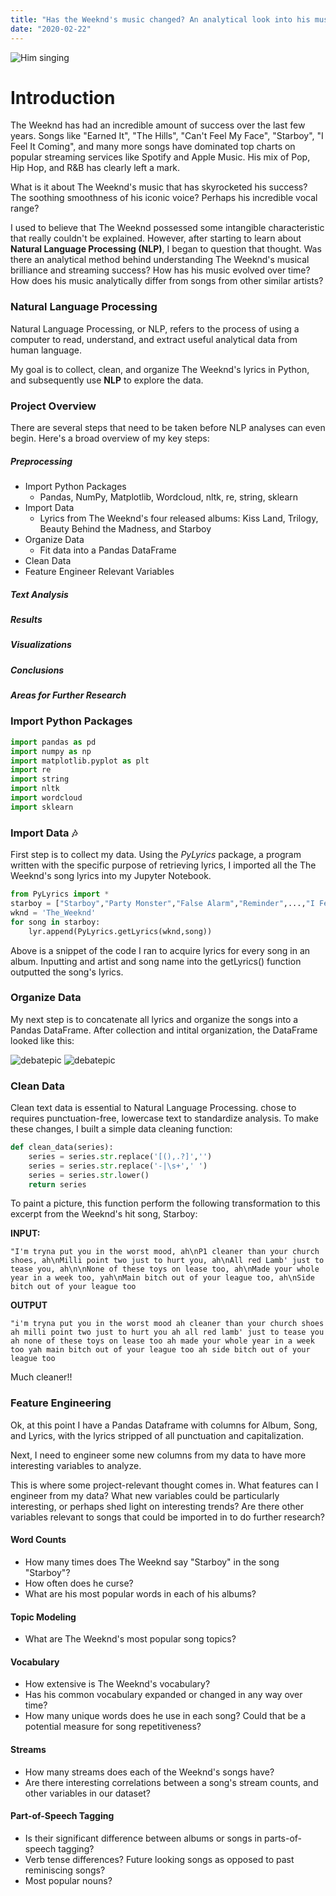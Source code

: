 ```yaml
---
title: "Has the Weeknd's music changed? An analytical look into his music over the years"
date: "2020-02-22"
---
```


![](/Plots/weekndpic.jpg "Him singing")

<h1> Introduction </h1>

The Weeknd has had an incredible amount of success over the last few years. Songs like "Earned It", "The Hills", "Can't Feel My Face", "Starboy", "I Feel It Coming", and many more songs have dominated top charts on popular streaming services like Spotify and Apple Music. His mix of Pop, Hip Hop, and R&B has clearly left a mark.

What is it about The Weeknd's music that has skyrocketed his success? The soothing smoothness of his iconic voice? Perhaps his incredible vocal range?

I used to believe that The Weeknd possessed some intangible characteristic that really couldn't be explained. However, after starting to learn about **Natural Language Processing (NLP)**, I began to question that thought. Was there an analytical method behind understanding The Weeknd's musical brilliance and streaming success? How has his music evolved over time? How does his music analytically differ from songs from other similar artists?

### Natural Language Processing

Natural Language Processing, or NLP, refers to the process of using a computer to read, understand, and extract useful analytical data from human language.

My goal is to collect, clean, and organize The Weeknd's lyrics in Python, and subsequently use **NLP** to explore the data.

### Project Overview

There are several steps that need to be taken before NLP analyses can even begin. Here's a broad overview of my key steps:

##### Preprocessing

- Import Python Packages
  - Pandas, NumPy, Matplotlib, Wordcloud, nltk, re, string, sklearn
- Import Data
  - Lyrics from The Weeknd's four released albums: Kiss Land, Trilogy, Beauty Behind the Madness, and Starboy
- Organize Data
  - Fit data into a Pandas DataFrame
- Clean Data
- Feature Engineer Relevant Variables

##### Text Analysis

##### Results

##### Visualizations

##### Conclusions

##### Areas for Further Research

### Import Python Packages

```python
import pandas as pd
import numpy as np
import matplotlib.pyplot as plt
import re
import string
import nltk
import wordcloud
import sklearn
```

### Import Data :notes:

First step is to collect my data. Using the _PyLyrics_ package, a program written with the specific purpose of retrieving lyrics, I imported all the The Weeknd's song lyrics into my Jupyter Notebook.

```python
from PyLyrics import *
starboy = ["Starboy","Party Monster","False Alarm","Reminder",...,"I Feel It Coming"]
wknd = 'The_Weeknd'
for song in starboy:
    lyr.append(PyLyrics.getLyrics(wknd,song))
```

Above is a snippet of the code I ran to acquire lyrics for every song in an album. Inputting and artist and song name into the getLyrics() function outputted the song's lyrics.

### Organize Data

My next step is to concatenate all lyrics and organize the songs into a Pandas DataFrame. After collection and intital organization, the DataFrame looked like this:

![debatepic](/Plots/weeknd_df_head.png "Logo Title Text 1")
![debatepic](/Plots/weeknd_df_tail.png "Logo Title Text 1")

### Clean Data

Clean text data is essential to Natural Language Processing. chose to requires punctuation-free, lowercase text to standardize analysis. To make these changes, I built a simple data cleaning function:

```python
def clean_data(series):
    series = series.str.replace('[(),.?]','')
    series = series.str.replace('-|\s+',' ')
    series = series.str.lower()
    return series
```

To paint a picture, this function perform the following transformation to this excerpt from the Weeknd's hit song, Starboy:

**INPUT:**

```text
"I'm tryna put you in the worst mood, ah\nP1 cleaner than your church shoes, ah\nMilli point two just to hurt you, ah\nAll red Lamb' just to tease you, ah\n\nNone of these toys on lease too, ah\nMade your whole year in a week too, yah\nMain bitch out of your league too, ah\nSide bitch out of your league too
```

**OUTPUT**

```text
"i'm tryna put you in the worst mood ah cleaner than your church shoes ah milli point two just to hurt you ah all red lamb' just to tease you ah none of these toys on lease too ah made your whole year in a week too yah main bitch out of your league too ah side bitch out of your league too
```

Much cleaner!!

### Feature Engineering

Ok, at this point I have a Pandas Dataframe with columns for Album, Song, and Lyrics, with the lyrics stripped of all punctuation and capitalization.

Next, I need to engineer some new columns from my data to have more interesting variables to analyze.

This is where some project-relevant thought comes in. What features can I engineer from my data? What new variables could be particularly interesting, or perhaps shed light on interesting trends? Are there other variables relevant to songs that could be imported in to do further research?

#### Word Counts

- How many times does The Weeknd say "Starboy" in the song "Starboy"?
- How often does he curse?
- What are his most popular words in each of his albums?

#### Topic Modeling

- What are The Weeknd's most popular song topics?

#### Vocabulary

- How extensive is The Weeknd's vocabulary?
- Has his common vocabulary expanded or changed in any way over time?
- How many unique words does he use in each song? Could that be a potential measure for song repetitiveness?

#### Streams

- How many streams does each of the Weeknd's songs have?
- Are there interesting correlations between a song's stream counts, and other variables in our dataset?

#### Part-of-Speech Tagging

- Is their significant difference between albums or songs in parts-of-speech tagging?
- Verb tense differences? Future looking songs as opposed to past reminiscing songs?
- Most popular nouns?
